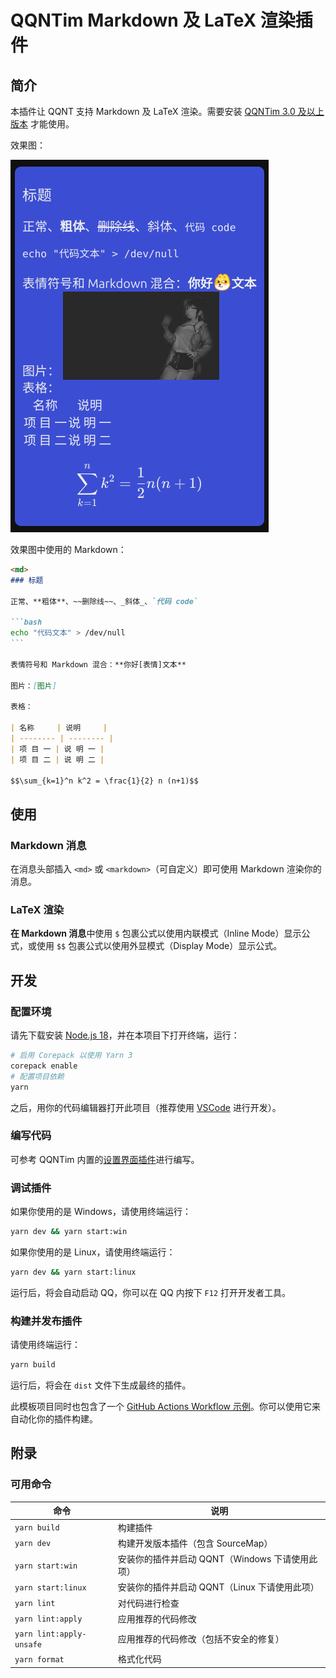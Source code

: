 # QQNTim Markdown 及 LaTeX 渲染插件

## 简介

本插件让 QQNT 支持 Markdown 及 LaTeX 渲染。需要安装 [QQNTim 3.0 及以上版本](https://github.com/Flysoft-Studio/QQNTim) 才能使用。

效果图：

![截图](.github/screenshot.png)

效果图中使用的 Markdown：

````md
<md>
### 标题

正常、**粗体**、~~删除线~~、_斜体_、`代码 code`

```bash
echo "代码文本" > /dev/null
```

表情符号和 Markdown 混合：**你好[表情]文本**

图片：[图片]

表格：

| 名称     | 说明     |
| -------- | -------- |
| 项 目 一 | 说 明 一 |
| 项 目 二 | 说 明 二 |

$$\sum_{k=1}^n k^2 = \frac{1}{2} n (n+1)$$
````

## 使用

### Markdown 消息

在消息头部插入 `<md>` 或 `<markdown>`（可自定义）即可使用 Markdown 渲染你的消息。

### LaTeX 渲染

**在 Markdown 消息**中使用 `$` 包裹公式以使用内联模式（Inline Mode）显示公式，或使用 `$$` 包裹公式以使用外显模式（Display Mode）显示公式。

## 开发

### 配置环境

请先下载安装 [Node.js 18](https://nodejs.org/)，并在本项目下打开终端，运行：

```bash
# 启用 Corepack 以使用 Yarn 3
corepack enable
# 配置项目依赖
yarn
```

之后，用你的代码编辑器打开此项目（推荐使用 [VSCode](https://code.visualstudio.com/) 进行开发）。

### 编写代码

可参考 QQNTim 内置的[设置界面插件](https://github.com/Flysoft-Studio/QQNTim/tree/dev/src/builtins/settings)进行编写。

### 调试插件

如果你使用的是 Windows，请使用终端运行：

```bash
yarn dev && yarn start:win
```

如果你使用的是 Linux，请使用终端运行：

```bash
yarn dev && yarn start:linux
```

运行后，将会自动启动 QQ，你可以在 QQ 内按下 `F12` 打开开发者工具。

### 构建并发布插件

请使用终端运行：

```bash
yarn build
```

运行后，将会在 `dist` 文件下生成最终的插件。

此模板项目同时也包含了一个 [GitHub Actions Workflow 示例](.github/workflows/build.yml)。你可以使用它来自动化你的插件构建。

## 附录

### 可用命令

| 命令                     | 说明                                            |
| ------------------------ | ----------------------------------------------- |
| `yarn build`             | 构建插件                                        |
| `yarn dev`               | 构建开发版本插件（包含 SourceMap）              |
| `yarn start:win`         | 安装你的插件并启动 QQNT（Windows 下请使用此项） |
| `yarn start:linux`       | 安装你的插件并启动 QQNT（Linux 下请使用此项）   |
| `yarn lint`              | 对代码进行检查                                  |
| `yarn lint:apply`        | 应用推荐的代码修改                              |
| `yarn lint:apply-unsafe` | 应用推荐的代码修改（包括不安全的修复）          |
| `yarn format`            | 格式化代码                                      |
